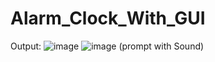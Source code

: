 # Alarm_Clock_With_GUI
Output:
![image](https://github.com/Shubhamkuls/Alarm_Clock_With_GUI/assets/74958068/e0e42612-bf21-4cb8-8f4f-d5aebcdb15e3)
![image](https://github.com/Shubhamkuls/Alarm_Clock_With_GUI/assets/74958068/c24f0ebd-441c-45d9-ae8a-ee13a9dab4d9) (prompt with Sound)

